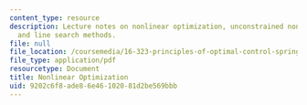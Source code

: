 ```yaml
---
content_type: resource
description: Lecture notes on nonlinear optimization, unconstrained nonlinear optimization,
  and line search methods.
file: null
file_location: /coursemedia/16-323-principles-of-optimal-control-spring-2008/9202c6f8ade86e46102081d2be569bbb_lec1.pdf
file_type: application/pdf
resourcetype: Document
title: Nonlinear Optimization
uid: 9202c6f8-ade8-6e46-1020-81d2be569bbb
---
```

